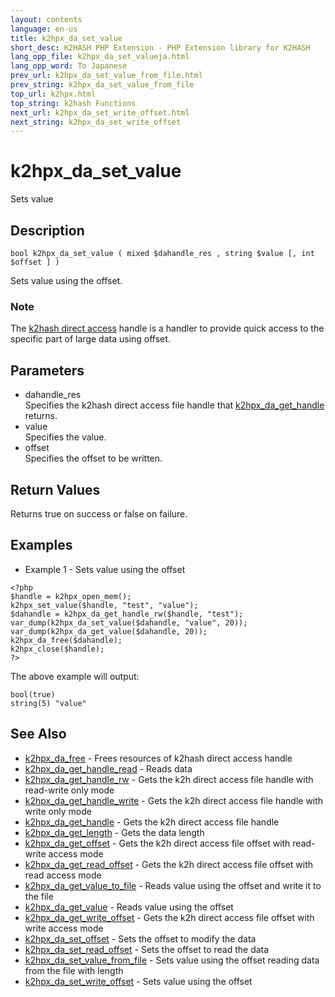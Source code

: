 ```yaml
---
layout: contents
language: en-us
title: k2hpx_da_set_value
short_desc: K2HASH PHP Extension - PHP Extension library for K2HASH
lang_opp_file: k2hpx_da_set_valueja.html
lang_opp_word: To Japanese
prev_url: k2hpx_da_set_value_from_file.html
prev_string: k2hpx_da_set_value_from_file
top_url: k2hpx.html
top_string: k2hash Functions
next_url: k2hpx_da_set_write_offset.html
next_string: k2hpx_da_set_write_offset
---
```


# k2hpx_da_set_value
Sets value

## Description

```
bool k2hpx_da_set_value ( mixed $dahandle_res , string $value [, int $offset ] )
```

Sets value using the offset. 

### Note
The [k2hash direct access](https://pages.ghe.corp.yahoo.co.jp/yjcore/k2hash_phpext/en/function.k2hpx-da-free.html) handle is a handler to provide quick access to the specific part of large data using offset. 

## Parameters
- dahandle_res  
Specifies the k2hash direct access file handle that [k2hpx_da_get_handle](k2hpx_da_get_handle.html) returns.
- value  
Specifies the value.
- offset  
Specifies the offset to be written.

## Return Values
Returns true on success or false on failure. 

## Examples
- Example 1 - Sets value using the offset

```
<?php
$handle = k2hpx_open_mem();
k2hpx_set_value($handle, "test", "value");
$dahandle = k2hpx_da_get_handle_rw($handle, "test");
var_dump(k2hpx_da_set_value($dahandle, "value", 20));
var_dump(k2hpx_da_get_value($dahandle, 20));
k2hpx_da_free($dahandle);
k2hpx_close($handle);
?>
```

The above example will output:

```
bool(true)
string(5) "value"
```


## See Also
- [k2hpx_da_free](k2hpx_da_free.html) - Frees resources of k2hash direct access handle
- [k2hpx_da_get_handle_read](k2hpx_da_get_handle_read.html) - Reads data
- [k2hpx_da_get_handle_rw](k2hpx_da_get_handle_rw.html) - Gets the k2h direct access file handle with read-write only mode
- [k2hpx_da_get_handle_write](k2hpx_da_get_handle_write.html) - Gets the k2h direct access file handle with write only mode
- [k2hpx_da_get_handle](k2hpx_da_get_handle.html) - Gets the k2h direct access file handle
- [k2hpx_da_get_length](k2hpx_da_get_length.html) - Gets the data length
- [k2hpx_da_get_offset](k2hpx_da_get_offset.html) - Gets the k2h direct access file offset with read-write access mode
- [k2hpx_da_get_read_offset](k2hpx_da_get_read_offset.html) - Gets the k2h direct access file offset with read access mode
- [k2hpx_da_get_value_to_file](k2hpx_da_get_value_to_file.html) - Reads value using the offset and write it to the file
- [k2hpx_da_get_value](k2hpx_da_get_value.html) - Reads value using the offset
- [k2hpx_da_get_write_offset](k2hpx_da_get_write_offset.html) - Gets the k2h direct access file offset with write access mode
- [k2hpx_da_set_offset](k2hpx_da_set_offset.html) - Sets the offset to modify the data
- [k2hpx_da_set_read_offset](k2hpx_da_set_read_offset.html) - Sets the offset to read the data
- [k2hpx_da_set_value_from_file](k2hpx_da_set_value_from_file.html) - Sets value using the offset reading data from the file with length
- [k2hpx_da_set_write_offset](k2hpx_da_set_write_offset.html) - Sets value using the offset
